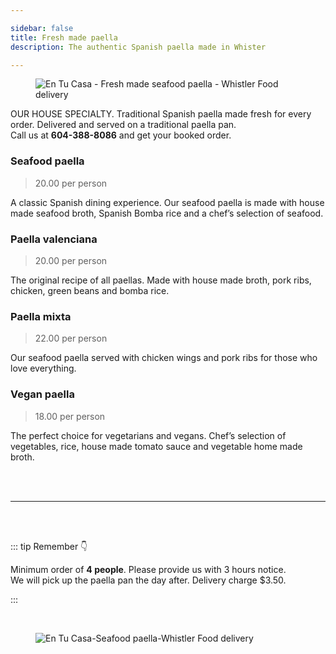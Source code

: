 ```yaml
---

sidebar: false
title: Fresh made paella 
description: The authentic Spanish paella made in Whister

---
```

<figure class="full-width-img">
  <img src="/img/fresh-made-paella/fresh-made-paella.jpg" alt="En Tu Casa - Fresh made seafood paella - Whistler Food delivery">
</figure>

 
OUR HOUSE SPECIALTY. Traditional Spanish paella made fresh for every order. Delivered and served on a traditional paella pan.  
Call us at **604-388-8086** and get your booked order.

<CallButton/>

### Seafood paella 
> 20.00 per person

A classic Spanish dining experience. Our seafood paella is made with house made seafood broth, Spanish Bomba rice and a chef’s selection of seafood.

### Paella valenciana 
> 20.00 per person

The original recipe of all paellas. Made with house made broth, pork ribs, chicken, green beans and bomba rice.

### Paella mixta 
> 22.00 per person

Our seafood paella served with chicken wings and pork ribs for those who love everything. 

### Vegan paella
> 18.00 per person

The perfect choice for vegetarians and vegans. Chef’s selection of vegetables, rice, house made tomato sauce and vegetable home made broth.

 

<br/>
<br/>

<hr>

<br/>
<br/>

::: tip Remember 👇

Minimum order of **4 people**. Please provide us with 3 hours notice.  
We will pick up the paella pan the day after.
Delivery charge $3.50.

:::

<br/>

<figure class="full-width-img">
  <img src="/img/delivery-menu/covi.jpg" alt="En Tu Casa-Seafood paella-Whistler Food delivery">
</figure>
